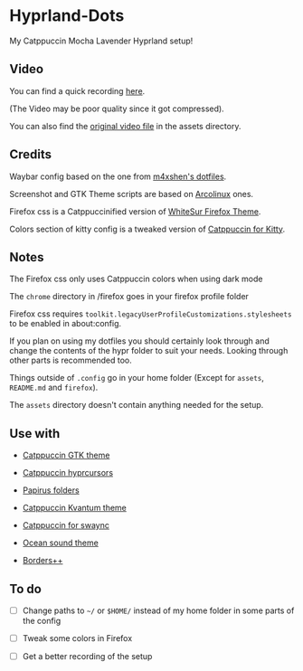 
# Hyprland-Dots
My Catppuccin Mocha Lavender Hyprland setup!


## Video

You can find a quick recording [here](https://www.youtube.com/watch?v=GO_74MEvg8o).

\(The Video may be poor quality since it got compressed\).

You can also find the [original video file](./assets/Recording.mp4) in the assets directory.


## Credits

Waybar config based on the one from [m4xshen's dotfiles](https://github.com/m4xshen/dotfiles).


Screenshot and GTK Theme scripts are based on [Arcolinux](https://arcolinux.com/) ones.


Firefox css is a Catppuccinified version of [WhiteSur Firefox Theme](https://github.com/vinceliuice/WhiteSur-firefox-theme).


Colors section of kitty config is a tweaked version of [Catppuccin for Kitty](https://github.com/catppuccin/kitty).


## Notes

The Firefox css only uses Catppuccin colors when using dark mode

The ```chrome``` directory in /firefox goes in your firefox profile folder

Firefox css requires ```toolkit.legacyUserProfileCustomizations.stylesheets``` to be enabled in about:config.

If you plan on using my dotfiles you should certainly look through and change the contents of the hypr folder to suit your needs. Looking through other parts is recommended too.

Things outside of ```.config``` go in your home folder \(Except for ```assets```, ```README.md``` and ```firefox```\).

The ```assets``` directory doesn't contain anything needed for the setup.


## Use with

- [Catppuccin GTK theme](https://github.com/catppuccin/gtk)

- [Catppuccin hyprcursors](https://github.com/entailz/hyprcatppuccin/blob/master/hyprconverted/extracted_Catppuccin-Mocha-Lavender-Cursors.tar.gz)

- [Papirus folders](https://github.com/catppuccin/papirus-folders)

- [Catppuccin Kvantum theme](https://github.com/catppuccin/Kvantum)

- [Catppuccin for swaync](https://github.com/catppuccin/swaync)

- [Ocean sound theme](https://invent.kde.org/plasma/ocean-sound-theme)

- [Borders++](https://hyprland.org/plugins/borders-plus-plus/)


## To do

- [ ] Change paths to ```~/``` or ```$HOME/``` instead of my home folder in some parts of the config

- [ ] Tweak some colors in Firefox

- [ ] Get a better recording of the setup
